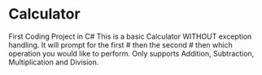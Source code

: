 # Calculator
First Coding Project in C#
This is a basic Calculator WITHOUT exception handling.
It will prompt for the first # then the second # then which operation you would like to perform. 
Only supports Addition, Subtraction, Multiplication and Division.
